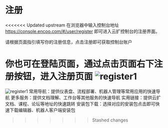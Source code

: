 # 注册

<<<<<<< Updated upstream
在浏览器中输入控制台地址 https://console.encoo.com/#/user/register  即可进入云扩控制台的注册界面。

请根据页面指引填写你的注册信息，点击注册即可获取控制台账户

你也可在登陆页面，通过点击页面右下注册按钮，进入注册页面
 ![register1](https://docimages.blob.core.chinacloudapi.cn/images/Console/signup1.png)
=======
 ![register1](https://docimages.blob.core.chinacloudapi.cn/images/Console/HomePage.png)
常用导航：提供仪表盘、流程部署、机器人管理等常用应用的快速导航
更多服务：提供文档理解、工作台等其他服务的快速导航
实用链接：提供云扩文档、课程、论坛等地址的快速跳转
安装包下载：选择对应的安装包点击即可快速下载编辑器、机器人客户端安装包
>>>>>>> Stashed changes



